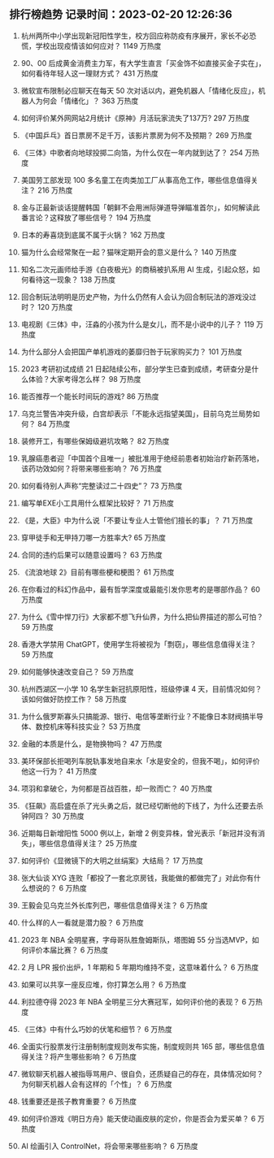 
## 排行榜趋势 记录时间：2023-02-20 12:26:36
  
  1. 杭州两所中小学出现新冠阳性学生，校方回应称防疫有序展开，家长不必恐慌，学校出现疫情该如何应对？ 1149 万热度
    
  2. 90、00 后成黄金消费主力军，有大学生直言「买金饰不如直接买金子实在」，如何看待年轻人这一理财方式？ 431 万热度
    
  3. 微软宣布限制必应聊天在每天 50 次对话以内，避免机器人「情绪化反应」，机器人为何会「情绪化」？ 363 万热度
    
  4. 如何评价某外网网站2月统计《原神》月活玩家流失了137万? 297 万热度
    
  5. 《中国乒乓》首日票房不足千万，该影片票房为何不及预期？ 269 万热度
    
  6. 《三体》中歌者向地球投掷二向箔，为什么仅在一年内就到达了？ 254 万热度
    
  7. 美国劳工部发现 100 多名童工在肉类加工厂从事高危工作，哪些信息值得关注？ 216 万热度
    
  8. 金与正最新谈话提醒韩国「朝鲜不会用洲际弹道导弹瞄准首尔」，如何解读此番言论？这释放了哪些信号？ 194 万热度
    
  9. 日本的寿喜烧到底属不属于火锅？ 162 万热度
    
  10. 猫为什么会经常聚在一起？猫咪定期开会的意义是什么？ 140 万热度
    
  11. 知名二次元画师给手游《白夜极光》的商稿被扒系用 AI 生成，引起众怒，如何看待这一现象？ 138 万热度
    
  12. 回合制玩法明明是历史产物，为什么仍然有人会认为回合制玩法的游戏没过时？ 120 万热度
    
  13. 电视剧《三体》中，汪淼的小孩为什么是女儿，而不是小说中的儿子？ 119 万热度
    
  14. 为什么部分人会把国产单机游戏的萎靡归咎于玩家购买力？ 101 万热度
    
  15. 2023 考研初试成绩 21 日起陆续公布，部分学生已查到成绩，考研查分是什么体验？大家考得怎么样？ 98 万热度
    
  16. 能否推荐一个能长时间玩的游戏? 86 万热度
    
  17. 乌克兰警告冲突升级，白宫却表示「不能永远指望美国」，目前乌克兰局势如何？ 84 万热度
    
  18. 装修开工，有哪些保姆级避坑攻略？ 82 万热度
    
  19. 乳腺癌患者迎「中国首个且唯一」被批准用于绝经前患者初始治疗新药落地，该药功效如何？将带来哪些影响？ 76 万热度
    
  20. 如何看待别人声称“完整读过二十四史”？ 73 万热度
    
  21. 编写单EXE小工具用什么框架比较好？ 71 万热度
    
  22. 《是，大臣》中为什么说「不要让专业人士管他们擅长的事」？ 71 万热度
    
  23. 穿甲徒手和无甲持刀哪一方胜率大? 65 万热度
    
  24. 合同的违约后果可以随意设置吗？ 63 万热度
    
  25. 《流浪地球 2》目前有哪些梗和梗图？ 61 万热度
    
  26. 在你看过的科幻作品中，最有哲学深度或最能引发你思考的是哪部作品？ 60 万热度
    
  27. 为什么《雪中悍刀行》大家都不想飞升仙界，为什么把仙界描述的那么可怕？ 59 万热度
    
  28. 香港大学禁用 ChatGPT，使用学生将被视为「剽窃」，哪些信息值得关注？ 59 万热度
    
  29. 如何能够快速改变自己？ 59 万热度
    
  30. 杭州西湖区一小学 10 名学生新冠抗原阳性，班级停课 4 天，目前情况如何？该如何做好防控工作？ 58 万热度
    
  31. 为什么俄罗斯寡头只搞能源、银行、电信等垄断行业？不能像日本财阀搞半导体、数控机床等科技实业？ 53 万热度
    
  32. 金融的本质是什么，是物换物吗？ 47 万热度
    
  33. 美环保部长拒喝列车脱轨事发地自来水「水是安全的，但我不喝」，如何评价他这一行为？ 41 万热度
    
  34. 项羽和拿破仑，为何都是百战百胜，却一败而亡？ 40 万热度
    
  35. 《狂飙》高启盛在杀了光头勇之后，就已经切断他的下线了，为什么还要去杀钟阿四？ 30 万热度
    
  36. 近期每日新增阳性 5000 例以上，新增 2 例变异株，曾光表示「新冠并没有消失」，哪些信息值得关注？ 25 万热度
    
  37. 如何评价《显微镜下的大明之丝绢案》大结局？ 17 万热度
    
  38. 张大仙谈 XYG 连败「都投了一套北京房钱，我能做的都做完了」对此你有什么想说的？ 6 万热度
    
  39. 王毅会见乌克兰外长库列巴，哪些信息值得关注？ 6 万热度
    
  40. 什么样的人一看就是潜力股？ 6 万热度
    
  41. 2023 年 NBA 全明星赛，字母哥队胜詹姆斯队，塔图姆 55 分当选MVP，如何评价本届比赛？ 6 万热度
    
  42. 2 月 LPR 报价出炉，1 年期和 5 年期均维持不变，这意味着什么？ 6 万热度
    
  43. 如果可以共享一座反应堆，你打算怎么用？ 6 万热度
    
  44. 利拉德夺得 2023 年 NBA 全明星三分大赛冠军，如何评价他的表现？ 6 万热度
    
  45. 《三体》中有什么巧妙的伏笔和细节？ 6 万热度
    
  46. 全面实行股票发行注册制制度规则发布实施，制度规则共 165 部，哪些信息值得关注？将产生哪些影响？ 6 万热度
    
  47. 微软聊天机器人被指辱骂用户、很自负，还质疑自己的存在，具体情况如何？为何聊天机器人会有这样的「个性」？ 6 万热度
    
  48. 钱重要还是孩子教育重要？ 6 万热度
    
  49. 如何评价游戏《明日方舟》能天使动画皮肤的定价，你是否会为爱买单？ 6 万热度
    
  50. AI 绘画引入 ControlNet，将会带来哪些影响？ 6 万热度
    